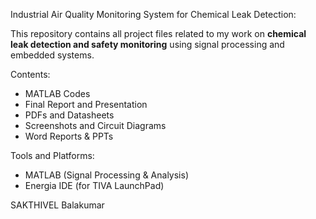 Industrial Air Quality Monitoring System for Chemical Leak Detection:

This repository contains all project files related to my work on **chemical leak detection and safety monitoring** using signal processing and embedded systems.

Contents:
-  MATLAB Codes  
-  Final Report and Presentation  
-  PDFs and Datasheets  
-  Screenshots and Circuit Diagrams  
-  Word Reports & PPTs  

Tools and Platforms:
- MATLAB (Signal Processing & Analysis)  
- Energia IDE (for TIVA LaunchPad)  

SAKTHIVEL Balakumar
